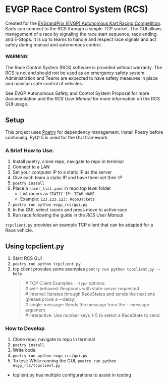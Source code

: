 # EVGP Race Control System (RCS)

Created for the [EVGrandPrix (EVGP) Autonomous Kart Racing Competition](https://evgrandprix.org/autonomous/).
Karts can connect to the RCS through a simple TCP socket.
The GUI allows management of a race by signaling the race start sequence, race ending, and E-Stops. It is up to teams to handle and respect race signals and act safely during manual and autonomous control.

#### WARNING:
The Race Control System (RCS) software is provided without warranty.
The RCS is not and should not be used as an emergency safety system.
Administration and Teams are expected to have safety measures in place and maintain safe control of vehicles.

See EVGP Autonomous Safety and Control System Proposal for more documentation and the *RCS User Manual* for more information on the RCS GUI usage.



## Setup

This project uses [Poetry](https://python-poetry.org/) for dependency management. Install Poetry before continuing.
PyQt 5 is used for the GUI framework.

### A Brief How to Use:
1. Install poetry, clone repo, navigate to repo in terminal
1. Connect to a LAN
1. Set your computer IP to a static IP as the server
1. Give each team a static IP and have them set their IP
1. ``poetry install``
1. Place a ``racer_list.yaml`` in repo top level folder
    - List racers as ``STATIC_IP: TEAM_NAME``
    - Example: ``123.123.123: RoboJackets``
1. ``poetry run python evgp_rcs/gui.py``
1. In the GUI, select racers and press move to active race
1. Run race following the guide in the *RCS User Manual*


``tcpclient.py`` provides an example TCP client that can be adapted for a Race vehicle.
## Using tcpclient.py
1. Start RCS GUI
1. ``poetry run python tcpclient.py``
1. tcp client provides some examples ``poetry run python tcpclient.py --help``
    >\# TCP Client Examples ``--type`` options:\
    >\# well-behaved: Responds with state server requested\
    >\# interval: Iterates through RaceStates and sends the next one (please prove a --delay)\
    >\# single-message: Sends the message from the --message argument\
    >\# interactive: Use number keys 1-5 to select a RaceState to send


### How to Develop
1. Clone repo, navigate to repo in terminal
1. ``poetry install``
1. Write code
1. ``poetry run python evgp_rcs/gui.py``
1. To test: While running the GUI, ``poetry run python evgp_rcs/tcpclient.py``
 - tcplient.py has multiple configurations to assist in testing
